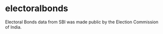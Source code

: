 # electoralbonds
Electoral Bonds data from SBI was made public by the Election Commission of India. 
